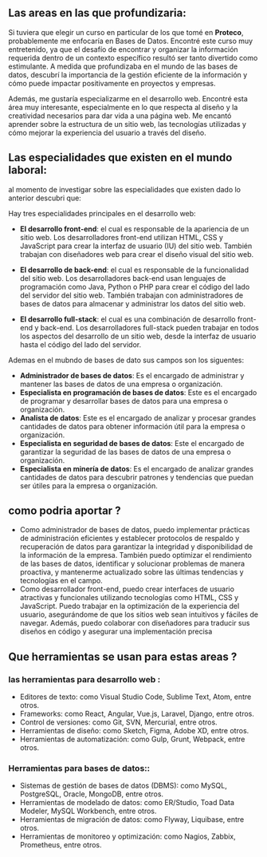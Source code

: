 ## Las areas en las que profundizaria:

Si tuviera que elegir un curso en particular de los que tomé en **Proteco**, probablemente me enfocaría en Bases de Datos. Encontré este curso muy entretenido, ya que el desafío de encontrar y organizar la información requerida dentro de un contexto específico resultó ser tanto divertido como estimulante. A medida que profundizaba en el mundo de las bases de datos, descubrí la importancia de la gestión eficiente de la información y cómo puede impactar positivamente en proyectos y empresas.

Además, me gustaría especializarme en el desarrollo web. Encontré esta área muy interesante, especialmente en lo que respecta al diseño y la creatividad necesarios para dar vida a una página web. Me encantó aprender sobre la estructura de un sitio web, las tecnologías utilizadas y cómo mejorar la experiencia del usuario a través del diseño.
## Las especialidades que existen en el mundo laboral:
al momento de investigar sobre las especialidades que existen dado lo anterior descubri que:
 
 Hay tres especialidades principales en el desarrollo web:

- **El desarrollo front-end**: el cual es responsable de la apariencia de un sitio web. Los desarrolladores front-end utilizan HTML, CSS y JavaScript para crear la interfaz de usuario (IU) del sitio web. También trabajan con diseñadores web para crear el diseño visual del sitio web.

- **El desarrollo de back-end**: el cual es responsable de la funcionalidad del sitio web. Los desarrolladores back-end usan lenguajes de programación como Java, Python o PHP para crear el código del lado del servidor del sitio web. También trabajan con administradores de bases de datos para almacenar y administrar los datos del sitio web.

- **El desarrollo full-stack**: el cual es una combinación de desarrollo front-end y back-end. Los desarrolladores full-stack pueden trabajar en todos los aspectos del desarrollo de un sitio web, desde la interfaz de usuario hasta el código del lado del servidor.
 
 Ademas en el mubndo de bases de dato sus campos son los siguentes:
- **Administrador de bases de datos**: Es el encargado de administrar y mantener las bases de datos de una empresa o organización.
- **Especialista en programación de bases de datos**: Este es el encargado de programar y desarrollar bases de datos para una empresa o organización.
- **Analista de datos**: Este es el encargado de analizar y procesar grandes cantidades de datos para obtener información útil para la empresa o organización.
- **Especialista en seguridad de bases de datos**: Este el encargado de garantizar la seguridad de las bases de datos de una empresa o organización.
- **Especialista en minería de datos**: Es el encargado de analizar grandes cantidades de datos para descubrir patrones y tendencias que puedan ser útiles para la empresa o organización.

## como podria aportar ?
- Como administrador de bases de datos, puedo implementar prácticas de administración eficientes y establecer protocolos de respaldo y recuperación de datos para garantizar la integridad y disponibilidad de la información de la empresa. También puedo optimizar el rendimiento de las bases de datos, identificar y solucionar problemas de manera proactiva, y mantenerme actualizado sobre las últimas tendencias y tecnologías en el campo.
- Como desarrollador front-end, puedo crear interfaces de usuario atractivas y funcionales utilizando tecnologías como HTML, CSS y JavaScript. Puedo trabajar en la optimización de la experiencia del usuario, asegurándome de que los sitios web sean intuitivos y fáciles de navegar. Además, puedo colaborar con diseñadores para traducir sus diseños en código y asegurar una implementación precisa
## Que herramientas se usan para estas areas ?
### **las herramientas para desarrollo web :**
- Editores de texto: como Visual Studio Code, Sublime Text, Atom, entre otros.
- Frameworks: como React, Angular, Vue.js, Laravel, Django, entre otros.
- Control de versiones: como Git, SVN, Mercurial, entre otros.
- Herramientas de diseño: como Sketch, Figma, Adobe XD, entre otros.
- Herramientas de automatización: como Gulp, Grunt, Webpack, entre otros.

### **Herramientas para bases de datos:**:

- Sistemas de gestión de bases de datos (DBMS): como MySQL, PostgreSQL, Oracle, MongoDB, entre otros.
- Herramientas de modelado de datos: como ER/Studio, Toad Data Modeler, MySQL Workbench, entre otros.
- Herramientas de migración de datos: como Flyway, Liquibase, entre otros.
- Herramientas de monitoreo y optimización: como Nagios, Zabbix, Prometheus, entre otros.

